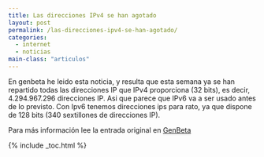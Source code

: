 ```yaml
---
title: Las direcciones IPv4 se han agotado
layout: post
permalink: /las-direcciones-ipv4-se-han-agotado/
categories:
  - internet
  - noticias
main-class: "articulos"
---
```

En genbeta he leido esta noticia, y resulta que esta semana ya se han repartido todas las direcciones IP que IPv4 proporciona (32 bits), es decir, 4.294.967.296 direcciones IP. Asi que parece que IPv6 va a ser usado antes de lo previsto. Con Ipv6 tenemos direcciones ips para rato, ya que dispone de 128 bits (340 sextillones de direcciones IP).

Para más información lee la entrada original en <a target="_blank" href="http://www.genbeta.com/actualidad/las-ultimas-direcciones-ipv4-se-han-agotado-ipv6-es-la-solucion">GenBeta</a>



{% include _toc.html %}
